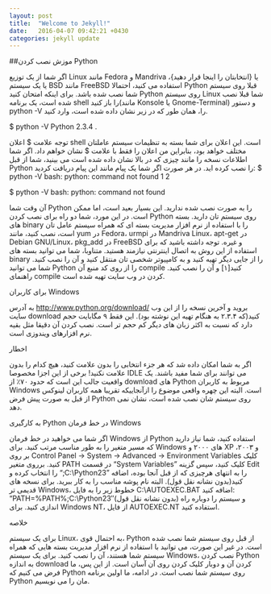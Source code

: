 ```yaml
---
layout: post
title:  "Welcome to Jekyll!"
date:   2016-04-07 09:42:21 +0430
categories: jekyll update
---
```

##موزش نصب کردن Python


اگر شما از یک توزیع Linux مانند Fedora و Mandriva یا {انتخابتان را اینجا قرار دهید}، یا یک سیستم BSD مانند FreeBSD استفاده می کنید، احتمالا Python قبلا روی سیستم شما نصب شده باشد. برای اینکه امتحان کنید Python روی سیستم Linux شما قبلا نصب شده است، یک برنامه shell را باز کنید(مانند Konsole یا Gnome-Terminal) و دستور python -V را، همان طور که در زیر نشان داده شده است، وارد کنید.

$ python -V Python 2.3.4 .

توجه علامت $ اعلان shell است. این اعلان برای شما بسته به تنظیمات سیستم عاملتان مختلف خواهد بود، بنابراین من اعلان را فقط با علامت $ نشان خواهم داد. اگر شما اطلاعات نسخه را مانند چیزی که در بالا نشان داده شده است می بینید، شما از قبل Python را نصب کرده اید. در هر صورت اگر شما یک پیام مانند این پیام دریافت کردید:
$ python -V
bash: python: command not found
1
2
	
$ python -V
bash: python: command not found

آن وقت شما Python را به صورت نصب شده ندارید. این بسیار بعید است، اما ممکن است. در این مورد، شما دو راه برای نصب کردن Python روی سیستم تان دارید. بسته های binary را با استفاده از نرم افزار مدیریت بسته ای که همراه سیستم عامل تان است، نصب کنید، مانند yum در Fedora، urmpi در Mandriva Linux، apt-get در Debian GNU/Linux، pkg_add در FreeBSD و غیره. توجه داشته باشید که برای استفاده از این روش به اتصال اینترنتی نیازمند هستید. متناوبا، شما می توانید بسته های binary را از جایی دیگر تهیه کنید و به کامپیوتر شخصی تان منتقل کنید و آن را نصب کنید. شما می توانید Python را از روی کد منبع آن compile کنید[۱] و آن را نصب کنید. راهنمای compile کردن در وب سایت تهیه شده است.

برای کاربران Windows

به آدرس http://www.python.org/download/ بروید و آخرین نسخه را از این وب سایت download کنید(که ۲.۳.۴ به هنگام تهیه این نوشته بود). این فقط ۹ مگابایت حجم دارد که نسبت به اکثر زبان های دیگر کم حجم تر است. نصب کردن آن دقیقا مثل بقیه نرم افزارهای ویندوزی است.

اخطار

اگر به شما امکان داده شد که هر جزء انتخابی را بدون علامت کنید، هیچ کدام را بدون علامت نکنید! برخی از این اجزا مخصوصا IDLE می توانند برای شما مفید باشند. یک واقعیت جالب این است که حدود ۷۰٪ از download های Python مربوط به کاربران Windows است. البته این چهره واقعی موضوع را ازآنجاییکه تقریبا همه کاربران لینوکس از قبل به صورت پیش فرض Python روی سیستم شان نصب شده است، نشان نمی دهد.

به کارگیری Python در خط فرمان Windows

اگر شما می خواهید در خط فرمان Windows از Python استفاده کنید، شما نیاز دارید که مسیر متغیر را به طور مناسب مرتب کنید. برای Windows های ۲۰۰۰ و XP و ۲۰۰۳، بر روی Control Panel -> System -> Advanced -> Environment Variables کلیک کنید. برروی متغیر PATH در قسمت “System Variables” کلیک کنید، سپس گزینه Edit را انتخاب کرده و “;C:\Python23” را به انتهای هرچیزی که از قبل آنجا بوده، اضافه کنید(بدون نشانه نقل قول). البته نام پوشه مناسب را به کار ببرید. برای نسخه های قدیمی تر Windows، خطوط زیر را به فایل C:\AUTOEXEC.BAT اضافه کنید: “PATH=%PATH%;C:\Python23″(بدون نشانه نقل قول) و سیستم را دوباره راه اندازی کنید. برای Windows NT، از فایل AUTOEXEC.NT استفاده کنید.

خلاصه

برای یک سیستم Linux، به احتمال قوی، Python از قبل روی سیستم شما نصب شده است. در غیر این صورت، می توانید با استفاده از نرم افزار مدیریت بسته هایی که همراه سیستم شما هستند، آن را نصب کنید. برای یک سیستم Windows، نصب کردن Python به اندازه download کردن آن و دوبار کلیک کردن روی آن آسان است. از این پس، ما فرض می کنیم که Python روی سیستم شما نصب است. در ادامه، ما اولین برنامه Python مان را می نویسیم.